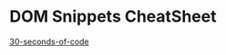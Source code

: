 # DOM Snippets CheatSheet

[30-seconds-of-code](https://github.com/Chalarangelo/30-seconds-of-code)

